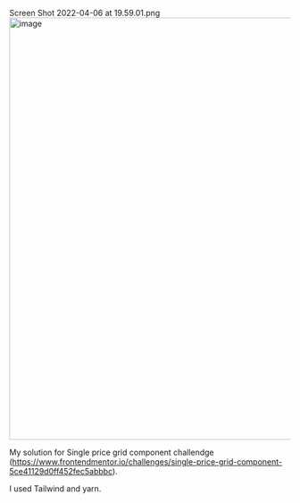 Screen Shot 2022-04-06 at 19.59.01.png<img width="756" alt="image" src="https://user-images.githubusercontent.com/7960616/161960488-95be1afe-1293-497f-b2f6-1840dc4949f7.png">

My solution for Single price grid component challendge (https://www.frontendmentor.io/challenges/single-price-grid-component-5ce41129d0ff452fec5abbbc).

I used Tailwind and yarn.
